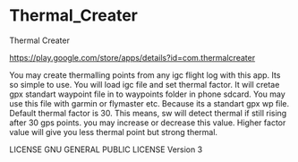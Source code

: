Thermal_Creater
===============

Thermal Creater

https://play.google.com/store/apps/details?id=com.thermalcreater

You may create thermalling points from any igc flight log with this app.
Its so simple to use. You will load igc file and set thermal factor.
It will cretae gpx standart waypoint file in to waypoints folder in phone sdcard.
You may use this file with garmin or flymaster etc.
Because its a standart gpx wp file.
Default thermal factor is 30. This means, sw will detect thermal if still rising after 30 gps points.
you may increase or decrease this value.
Higher factor value will give you less thermal point but strong thermal.

LICENSE GNU GENERAL PUBLIC LICENSE Version 3
